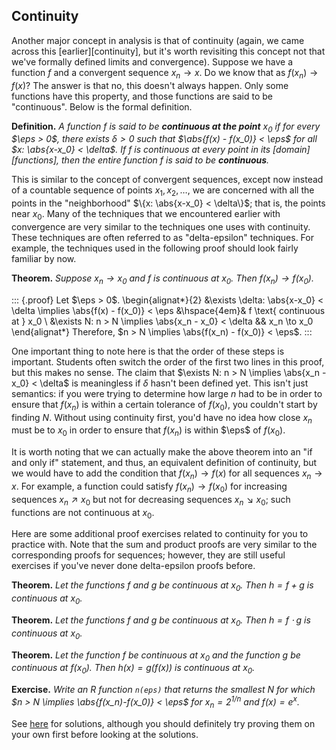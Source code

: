 ## Continuity

Another major concept in analysis is that of continuity (again, we came across this [earlier][continuity], but it's worth revisiting this concept not that we've formally defined limits and convergence). Suppose we have a function $f$ and a convergent sequence $x_n \to x$. Do we know that as $f(x_n) \to f(x)$? The answer is that no, this doesn't always happen. Only some functions have this property, and those functions are said to be "continuous". Below is the formal definition.

**Definition.** *A function $f$ is said to be **continuous at the point** $x_0$ if for every $\eps > 0$, there exists $\delta > 0$ such that $\abs{f(x) - f(x_0)} < \eps$ for all $x: \abs{x-x_0} < \delta$. If $f$ is continuous at every point in its [domain][functions], then the entire function $f$ is said to be **continuous**.*

This is similar to the concept of convergent sequences, except now instead of a countable sequence of points $x_1, x_2, \ldots$, we are concerned with all the points in the "neighborhood" $\{x: \abs{x-x_0} < \delta\}$; that is, the points near $x_0$. Many of the techniques that we encountered earlier with convergence are very similar to the techniques one uses with continuity. These techniques are often referred to as "delta-epsilon" techniques. For example, the techniques used in the following proof should look fairly familiar by now.

**Theorem.** *Suppose $x_n \to x_0$ and $f$ is continuous at $x_0$. Then $f(x_n) \to f(x_0)$.*

::: {.proof}
Let $\eps > 0$. 
\begin{alignat*}{2}
&\exists \delta: \abs{x-x_0} < \delta \implies \abs{f(x) - f(x_0)} < \eps &\hspace{4em}& f \text{ continuous at } x_0 \\
&\exists N: n > N \implies \abs{x_n - x_0} < \delta && x_n \to x_0
\end{alignat*}
Therefore, $n > N \implies \abs{f(x_n) - f(x_0)} < \eps$.
:::

One important thing to note here is that the order of these steps is important. Students often switch the order of the first two lines in this proof, but this makes no sense. The claim that $\exists N: n > N \implies \abs{x_n - x_0} < \delta$ is meaningless if $\delta$ hasn't been defined yet. This isn't just semantics: if you were trying to determine how large $n$ had to be in order to ensure that $f(x_n)$ is within a certain tolerance of $f(x_0)$, you couldn't start by finding $N$. Without using continuity first, you'd have no idea how close $x_n$ must be to $x_0$ in order to ensure that $f(x_n)$ is within $\eps$ of $f(x_0)$.

It is worth noting that we can actually make the above theorem into an "if and only if" statement, and thus, an equivalent definition of continuity, but we would have to add the condition that $f(x_n) \to f(x)$ for all sequences $x_n \to x$. For example, a function could satisfy $f(x_n) \to f(x_0)$ for increasing sequences $x_n \nearrow x_0$ but not for decreasing sequences $x_n \searrow x_0$; such functions are not continuous at $x_0$.

Here are some additional proof exercises related to continuity for you to practice with. Note that the sum and product proofs are very similar to the corresponding proofs for sequences; however, they are still useful exercises if you've never done delta-epsilon proofs before.

**Theorem.** *Let the functions $f$ and $g$ be continuous at $x_0$. Then $h = f + g$ is continuous at $x_0$.*

**Theorem.** *Let the functions $f$ and $g$ be continuous at $x_0$. Then $h = f \cdot g$ is continuous at $x_0$.*

**Theorem.** *Let the function $f$ be continuous at $x_0$ and the function $g$ be continuous at $f(x_0)$. Then $h(x) = g(f(x))$ is continuous at $x_0$.*

**Exercise.** *Write an R function `n(eps)` that returns the smallest $N$ for which $n > N \implies \abs{f(x_n)-f(x_0)} < \eps$ for $x_n = 2^{1/n}$ and $f(x) = e^x$.*

See [here](https://raw.githubusercontent.com/IowaBiostat/math-review/main/sols/analysis.pdf) for solutions, although you should definitely try proving them on your own first before looking at the solutions.
